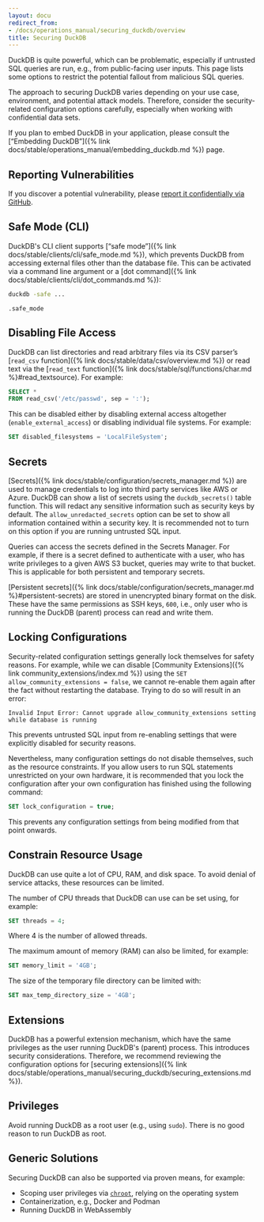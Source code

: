 ```yaml
---
layout: docu
redirect_from:
- /docs/operations_manual/securing_duckdb/overview
title: Securing DuckDB
---
```


DuckDB is quite powerful, which can be problematic, especially if untrusted SQL queries are run, e.g., from public-facing user inputs.
This page lists some options to restrict the potential fallout from malicious SQL queries.

The approach to securing DuckDB varies depending on your use case, environment, and potential attack models.
Therefore, consider the security-related configuration options carefully, especially when working with confidential data sets.

If you plan to embed DuckDB in your application, please consult the [“Embedding DuckDB”]({% link docs/stable/operations_manual/embedding_duckdb.md %}) page.

## Reporting Vulnerabilities

If you discover a potential vulnerability, please [report it confidentially via GitHub](https://github.com/duckdb/duckdb/security/advisories/new).

## Safe Mode (CLI)

DuckDB's CLI client supports [“safe mode”]({% link docs/stable/clients/cli/safe_mode.md %}), which prevents DuckDB from accessing external files other than the database file.
This can be activated via a command line argument or a [dot command]({% link docs/stable/clients/cli/dot_commands.md %}):

```bash
duckdb -safe ...
```

```plsql
.safe_mode
```

## Disabling File Access

DuckDB can list directories and read arbitrary files via its CSV parser’s [`read_csv` function]({% link docs/stable/data/csv/overview.md %}) or read text via the [`read_text` function]({% link docs/stable/sql/functions/char.md %}#read_textsource). For example:

```sql
SELECT *
FROM read_csv('/etc/passwd', sep = ':');
```

This can be disabled either by disabling external access altogether (`enable_external_access`) or disabling individual file systems. For example:

```sql
SET disabled_filesystems = 'LocalFileSystem';
```

## Secrets

[Secrets]({% link docs/stable/configuration/secrets_manager.md %}) are used to manage credentials to log into third party services like AWS or Azure. DuckDB can show a list of secrets using the `duckdb_secrets()` table function. This will redact any sensitive information such as security keys by default. The `allow_unredacted_secrets` option can be set to show all information contained within a security key. It is recommended not to turn on this option if you are running untrusted SQL input.

Queries can access the secrets defined in the Secrets Manager. For example, if there is a secret defined to authenticate with a user, who has write privileges to a given AWS S3 bucket, queries may write to that bucket. This is applicable for both persistent and temporary secrets.

[Persistent secrets]({% link docs/stable/configuration/secrets_manager.md %}#persistent-secrets) are stored in unencrypted binary format on the disk. These have the same permissions as SSH keys, `600`, i.e., only user who is running the DuckDB (parent) process can read and write them.

## Locking Configurations

Security-related configuration settings generally lock themselves for safety reasons. For example, while we can disable [Community Extensions]({% link community_extensions/index.md %}) using the `SET allow_community_extensions = false`, we cannot re-enable them again after the fact without restarting the database. Trying to do so will result in an error:

```console
Invalid Input Error: Cannot upgrade allow_community_extensions setting while database is running
```

This prevents untrusted SQL input from re-enabling settings that were explicitly disabled for security reasons.

Nevertheless, many configuration settings do not disable themselves, such as the resource constraints. If you allow users to run SQL statements unrestricted on your own hardware, it is recommended that you lock the configuration after your own configuration has finished using the following command:

```sql
SET lock_configuration = true;
```

This prevents any configuration settings from being modified from that point onwards.

## Constrain Resource Usage

DuckDB can use quite a lot of CPU, RAM, and disk space. To avoid denial of service attacks, these resources can be limited.

The number of CPU threads that DuckDB can use can be set using, for example:

```sql
SET threads = 4;
```

Where 4 is the number of allowed threads.

The maximum amount of memory (RAM) can also be limited, for example:

```sql
SET memory_limit = '4GB';
```

The size of the temporary file directory can be limited with:

```sql
SET max_temp_directory_size = '4GB';
```

## Extensions

DuckDB has a powerful extension mechanism, which have the same privileges as the user running DuckDB's (parent) process.
This introduces security considerations. Therefore, we recommend reviewing the configuration options for [securing extensions]({% link docs/stable/operations_manual/securing_duckdb/securing_extensions.md %}).

## Privileges

Avoid running DuckDB as a root user (e.g., using `sudo`).
There is no good reason to run DuckDB as root.

## Generic Solutions

Securing DuckDB can also be supported via proven means, for example:

* Scoping user privileges via [`chroot`](https://en.wikipedia.org/wiki/Chroot), relying on the operating system
* Containerization, e.g., Docker and Podman
* Running DuckDB in WebAssembly